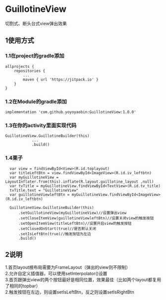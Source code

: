 # GuillotineView
切割式、断头台式view弹出效果

## 1使用方式

### 1.1在project的gradle添加
```
allprojects {
    repositories {
        ...
        maven { url 'https://jitpack.io' }
    }
}
```

### 1.2在Module的gradle添加
```
implementation 'com.github.yoyoyaobin:GuillotineView:1.0.0'
```

### 1.3在你的activity里面实现代码
```
GuillotineView.GuillotineBuilder(this)
            ...
            .build()
```

### 1.4栗子
```
  var view = findViewById<View>(R.id.toplayout)
  var titleLeftBtn = view.findViewById<ImageView>(R.id.iv_leftbtn)
  var myGuillotineView = LayoutInflater.from(this).inflate(R.layout.guillotine_layout ,null)
  var tvTitle = myGuillotineView.findViewById<TextView>(R.id.tv_title)
  tvTitle.text = "GuillotineView"
  var guillotineViewleftBtn = myGuillotineView.findViewById<ImageView>(R.id.iv_leftbtn)

  GuillotineView.GuillotineBuilder(this)
      .setGuillotineView(myGuillotineView)//设置弹出view
      .setCloseItemView(guillotineViewleftBtn)//设置关闭view的触发按钮
      .setOpenItemView(titleLeftBtn)//设置开启view的触发按钮
      .setClosedOnStart(true)//是否默认关闭
      .setIsLeftBtn(true)//触发按钮为左边
      .build()
```

## 2说明
1.首页layout根布局需要为FrameLayout（弹出的view则不限制）<br>
2.允许自定义插值器，可以使用setInterpolator()设置<br>
3.首页跟弹出view的两个按钮最好是相同位置，效果最佳（比如两个layout都复用了相同的topbar）<br>
2.触发按钮在左边，则设置setIsLeftBtn，反之则设置setIsRightBtn




